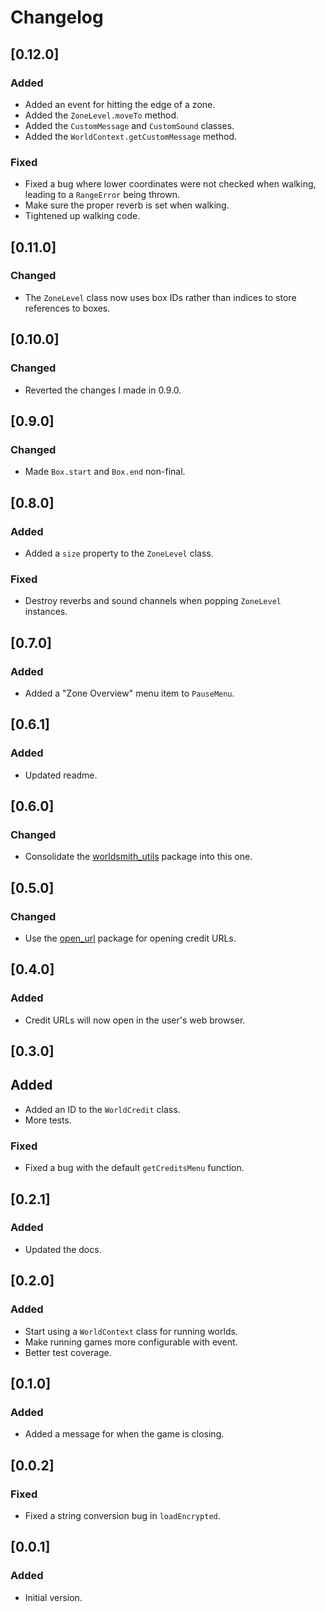 # Changelog

## [0.12.0]

### Added

* Added an event for hitting the edge of a zone.
* Added the `ZoneLevel.moveTo` method.
* Added the `CustomMessage` and `CustomSound` classes.
* Added the `WorldContext.getCustomMessage` method.

### Fixed

* Fixed a bug where lower coordinates were not checked when walking, leading to a `RangeError` being thrown.
* Make sure the proper reverb is set when walking.
* Tightened up walking code.

## [0.11.0]

### Changed

* The `ZoneLevel` class now uses box IDs rather than indices to store references to boxes.

## [0.10.0]

### Changed

* Reverted the changes I made in 0.9.0.

## [0.9.0]

### Changed

* Made `Box.start` and `Box.end` non-final.

## [0.8.0]

### Added

* Added a `size` property to the `ZoneLevel` class.

### Fixed

* Destroy reverbs and sound channels when popping `ZoneLevel` instances.

## [0.7.0]

### Added

* Added a "Zone Overview" menu item to `PauseMenu`.

## [0.6.1]

### Added

* Updated readme.

## [0.6.0]

### Changed

* Consolidate the [worldsmith_utils](https://pub.dev/packages/worldsmith_utils) package into this one.

## [0.5.0]

### Changed

* Use the [open_url](https://pub.dev/packages/open_url) package for opening credit URLs.

## [0.4.0]

### Added

* Credit URLs will now open in the user's web browser.

## [0.3.0]

## Added

* Added an ID to the `WorldCredit` class.
* More tests.

### Fixed

* Fixed a bug with the default `getCreditsMenu` function.

## [0.2.1]

### Added

* Updated the docs.

## [0.2.0]

### Added

* Start using a `WorldContext` class for running worlds.
* Make running games more configurable with event.
* Better test coverage.

## [0.1.0]

### Added

* Added a message for when the game is closing.

## [0.0.2]

### Fixed

* Fixed a string conversion bug in `loadEncrypted`.

## [0.0.1]

### Added

* Initial version.
